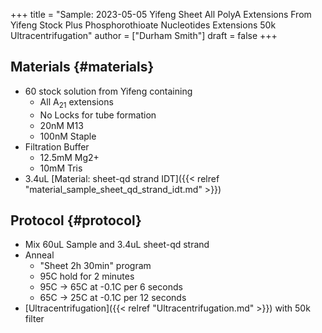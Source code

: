 +++
title = "Sample: 2023-05-05 Yifeng Sheet All PolyA Extensions From Yifeng Stock Plus Phosphorothioate Nucleotides Extensions 50k Ultracentrifugation"
author = ["Durham Smith"]
draft = false
+++

## Materials {#materials}

-   60 stock solution from Yifeng containing
    -   All A<sub>21</sub> extensions
    -   No Locks for tube formation
    -   20nM M13
    -   100nM Staple
-   Filtration Buffer
    -   12.5mM Mg2+
    -   10mM Tris
-   3.4uL [Material: sheet-qd strand IDT]({{< relref "material_sample_sheet_qd_strand_idt.md" >}})


## Protocol {#protocol}

-   Mix 60uL Sample and 3.4uL sheet-qd strand
-   Anneal
    -   "Sheet 2h 30min" program
    -   95C hold for 2 minutes
    -   95C &rarr; 65C at -0.1C per 6 seconds
    -   65C &rarr; 25C at -0.1C per 12 seconds
-   [Ultracentrifugation]({{< relref "Ultracentrifugation.md" >}}) with 50k filter
